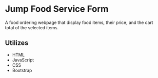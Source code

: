 # Jump Food Service Form

A food ordering webpage that display food items, their price, and the cart total of the selected items.

Utilizes
---
- HTML
- JavaScript
- CSS
- Bootstrap
